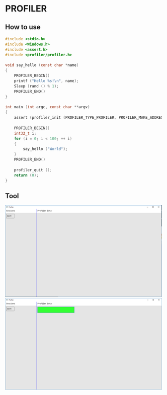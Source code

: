 #	PROFILER

##	How to use
```C
#include <stdio.h>
#include <Windows.h>
#include <assert.h>
#include <profiler/profiler.h>

void say_hello (const char *name)
{
	PROFILER_BEGIN()
	printf ("Hello %s!\n", name);
	Sleep (rand () % 1);
	PROFILER_END()
}

int main (int argc, const char **argv)
{
	assert (profiler_init (PROFILER_TYPE_PROFILER, PROFILER_MAKE_ADDRESS (127, 0, 0, 1), 1672));

	PROFILER_BEGIN()
	int32_t i;
	for (i = 0; i < 100; ++ i)
	{
		say_hello ("World");
	}
	PROFILER_END()

	profiler_quit ();
	return (0);
}
```

## Tool
![alt text](documents/images/tool_ui.png?raw=true "Tool UI")
![alt text](documents/images/tool_ui_with_data.png?raw=true "Tool UI with data")
